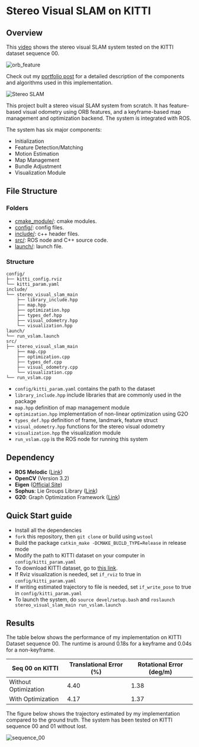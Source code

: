 # Stereo Visual SLAM on KITTI

## Overview

This [video](https://www.youtube.com/watch?v=QccAICorVHE&t=14s) shows the stereo visual SLAM system tested on the KITTI dataset sequence 00.

![orb_feature](https://github.com/shangzhouye/portfolio-website/blob/master/content/project/stereo_slam/figures/orb_feature.gif?raw=true  "orb_feature")

Check out my [portfolio post](https://shangzhouye.tech/project/stereo_slam/) for a detailed description of the components and algorithms used in this implementation.

![Stereo SLAM](https://github.com/shangzhouye/portfolio-website/blob/master/content/project/stereo_slam/figures/Stereo%20SLAM.png?raw=true  "Stereo SLAM")

This project built a stereo visual SLAM system from scratch. It has feature-based visual odometry using ORB features, and a keyframe-based map management and optimization backend. The system is integrated with ROS.

The system has six major components:

- Initialization
- Feature Detection/Matching
- Motion Estimation
- Map Management
- Bundle Adjustment
- Visualization Module

## File Structure

### Folders

* [cmake_module/](cmake_module/): cmake modules.
* [config/](config/): config files.
* [include/](include/): c++ header files.
* [src/](src/): ROS node and C++ source code.
* [launch/](launch/): launch file.

### Structure

```
config/
├── kitti_config.rviz
└── kitti_param.yaml
include/
└── stereo_visual_slam_main
    ├── library_include.hpp
    ├── map.hpp
    ├── optimization.hpp
    ├── types_def.hpp
    ├── visual_odometry.hpp
    └── visualization.hpp
launch/
└── run_vslam.launch
src/
├── stereo_visual_slam_main
    ├── map.cpp
    ├── optimization.cpp
    ├── types_def.cpp
    ├── visual_odometry.cpp
    └── visualization.cpp
└── run_vslam.cpp
```

- `config/kitti_param.yaml` contains the path to the dataset
- `library_include.hpp` include libraries that are commonly used in the package
- `map.hpp` definition of map management module
- `optimization.hpp` implementation of non-linear optimization using G2O
- `types_def.hpp` definition of frame, landmark, feature struct
- `visual_odometry.hpp` functions for the stereo visual odometry
- `visualization.hpp` the visualization module
- `run_vslam.cpp` is the ROS node for running this system

## Dependency

- **ROS Melodic** ([Link](http://wiki.ros.org/melodic/Installation/Ubuntu))
- **OpenCV** (Version 3.2)
- **Eigen** ([Official Site](http://eigen.tuxfamily.org/))
- **Sophus**: Lie Groups Library ([Link](https://github.com/strasdat/Sophus))
- **G20**: Graph Optimization Framework ([Link](https://openslam-org.github.io/g2o.html))

## Quick Start guide

- Install all the dependencies
- `fork` this repository, then `git clone` or build using `wstool`
- Build the package `catkin_make -DCMAKE_BUILD_TYPE=Release` in release mode
- Modify the path to KITTI dataset on your computer in `config/kitti_param.yaml`
- To download KITTI dataset, go to [this link](http://www.cvlibs.net/datasets/kitti/eval_odometry.php).
- If Rviz visualization is needed, set `if_rviz` to true in `config/kitti_param.yaml`
- If writing estimated trajectory to file is needed, set `if_write_pose` to true in `config/kitti_param.yaml`
- To launch the system, do `source devel/setup.bash` and `roslaunch stereo_visual_slam_main run_vslam.launch`

## Results

The table below shows the performance of my implementation on KITTI Dataset sequence 00. The runtime is around 0.18s for a keyframe and 0.04s for a non-keyframe.

| Seq 00 on KITTI | Translational Error (%) | Rotational Error (deg/m) |
|----------------------|-------------------------|--------------------------|
| Without Optimization | 4.40 | 1.38 |
| With Optimization | 4.17 | 1.37 |

The figure below shows the trajectory estimated by my implementation compared to the ground truth. The system has been tested on KITTI sequence 00 and 01 without lost.

![sequence_00](https://github.com/shangzhouye/portfolio-website/blob/master/content/project/stereo_slam/figures/sequence_00-1.jpg?raw=true  "sequence_00")